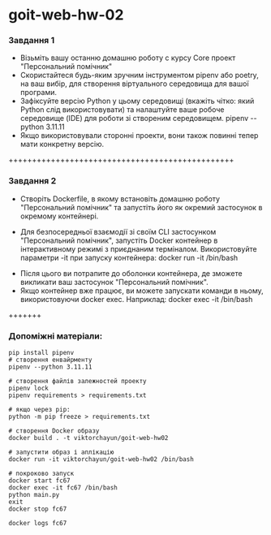 # goit-web-hw-02

### Завдання 1
+ Візьміть вашу останню домашню роботу с курсу Core проект "Персональний помічник"
+ Скористайтеся будь-яким зручним інструментом pipenv або poetry, на ваш вибір, для створення віртуального середовища для вашої програми. 
+ Зафіксуйте версію Python у цьому середовищі (вкажіть чітко: який Python слід використовувати) та налаштуйте ваше робоче середовище (IDE) для роботи зі створеним середовищем. 
    pipenv --python 3.11.11
+ Якщо використовували сторонні проекти, вони також повинні тепер мати конкретну версію.

++++++++++++++++++++++++++++++++++++++++++++++++

### Завдання 2
+ Створіть Dockerfile, в якому встановіть домашню роботу "Персональний помічник" та запустіть його як окремий застосунок в окремому контейнері.
* Для безпосередньої взаємодії зі своїм CLI застосунком "Персональний помічник", запустіть Docker контейнер в інтерактивному режимі з приєднаним терміналом. Використовуйте параметри -it при запуску контейнера:
	docker run -it <image-name> /bin/bash
+  Після цього ви потрапите до оболонки контейнера, де зможете викликати ваш застосунок "Персональний помічник".
+ Якщо контейнер вже працює, ви можете запускати команди в ньому, використовуючи docker exec. Наприклад:
	docker exec -it <container-id> /bin/bash

+++++++
### Допоміжні матеріали:
```
pip install pipenv
# створення енвайрменту
pipenv --python 3.11.11

# створення файлів залежностей проекту
pipenv lock
pipenv requirements > requirements.txt

# якщо через pip:
python -m pip freeze > requirements.txt

# створення Docker образу
docker build . -t viktorchayun/goit-web-hw02

# запустити образ і аплікацію
docker run -it viktorchayun/goit-web-hw02 /bin/bash

# покроково запуск
docker start fc67
docker exec -it fc67 /bin/bash
python main.py
exit
docker stop fc67

docker logs fc67
```